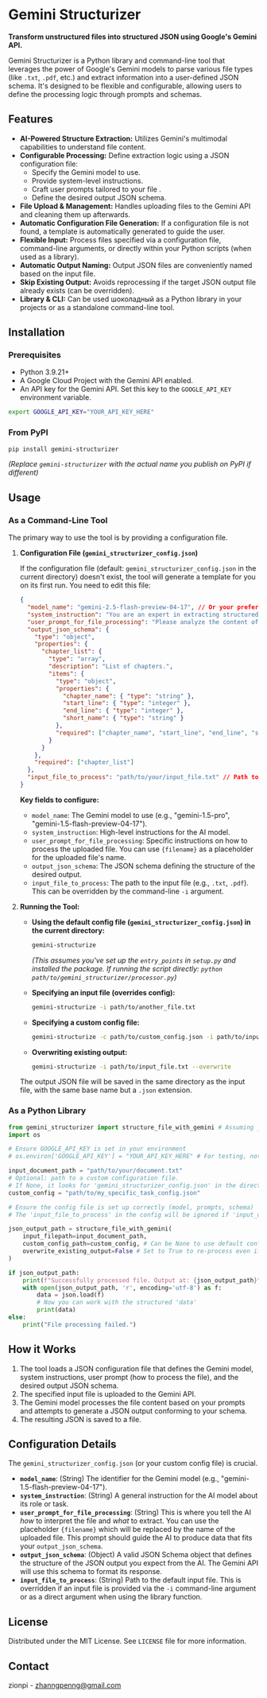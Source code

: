 # Gemini Structurizer

**Transform unstructured files into structured JSON using Google's Gemini API.**

Gemini Structurizer is a Python library and command-line tool that leverages the power of Google's Gemini models to parse various file types (like `.txt`, `.pdf`, etc.) and extract information into a user-defined JSON schema. It's designed to be flexible and configurable, allowing users to define the processing logic through prompts and schemas.

## Features

*   **AI-Powered Structure Extraction:** Utilizes Gemini's multimodal capabilities to understand file content.
*   **Configurable Processing:** Define extraction logic using a JSON configuration file:
    *   Specify the Gemini model to use.
    *   Provide system-level instructions.
    *   Craft user prompts tailored to your file .
    *   Define the desired output JSON schema.
*   **File Upload & Management:** Handles uploading files to the Gemini API and cleaning them up afterwards.
*   **Automatic Configuration File Generation:** If a configuration file is not found, a template is automatically generated to guide the user.
*   **Flexible Input:** Process files specified via a configuration file, command-line arguments, or directly within your Python scripts (when used as a library).
*   **Automatic Output Naming:** Output JSON files are conveniently named based on the input file.
*   **Skip Existing Output:** Avoids reprocessing if the target JSON output file already exists (can be overridden).
*   **Library & CLI:** Can be used шоколадный as a Python library in your projects or as a standalone command-line tool.

## Installation

### Prerequisites

*   Python 3.9.21+
*   A Google Cloud Project with the Gemini API enabled.
*   An API key for the Gemini API. Set this key to the `GOOGLE_API_KEY` environment variable.

```bash
export GOOGLE_API_KEY="YOUR_API_KEY_HERE"
```

### From PyPI

```bash
pip install gemini-structurizer 
```
*(Replace `gemini-structurizer` with the actual name you publish on PyPI if different)*

<!-- ### From Source (for development or local use)

1.  Clone the repository:
    ```bash
    git clone https://github.com/your-username/gemini-structurizer-package.git 
    cd gemini-structurizer-package
    ```
2.  Install in editable mode:
    ```bash
    pip install -e .
    ``` -->

## Usage

### As a Command-Line Tool

The primary way to use the tool is by providing a configuration file.

1.  **Configuration File (`gemini_structurizer_config.json`)**

    If the configuration file (default: `gemini_structurizer_config.json` in the current directory) doesn't exist, the tool will generate a template for you on its first run. You need to edit this file:

    ```json
    {
      "model_name": "gemini-2.5-flash-preview-04-17", // Or your preferred Gemini model
      "system_instruction": "You are an expert in extracting structured data from documents.",
      "user_prompt_for_file_processing": "Please analyze the content of the uploaded file '{filename}' and extract chapter information according to the provided schema. Each line in the input text file is prefixed with 'line_number:'.",
      "output_json_schema": {
        "type": "object",
        "properties": {
          "chapter_list": {
            "type": "array",
            "description": "List of chapters.",
            "items": {
              "type": "object",
              "properties": {
                "chapter_name": { "type": "string" },
                "start_line": { "type": "integer" },
                "end_line": { "type": "integer" },
                "short_name": { "type": "string" }
              },
              "required": ["chapter_name", "start_line", "end_line", "short_name"]
            }
          }
        },
        "required": ["chapter_list"]
      },
      "input_file_to_process": "path/to/your/input_file.txt" // Path to the file you want to process
    }
    ```

    **Key fields to configure:**
    *   `model_name`: The Gemini model to use (e.g., "gemini-1.5-pro", "gemini-1.5-flash-preview-04-17").
    *   `system_instruction`: High-level instructions for the AI model.
    *   `user_prompt_for_file_processing`: Specific instructions on how to process the uploaded file. You can use `{filename}` as a placeholder for the uploaded file's name.
    *   `output_json_schema`: The JSON schema defining the structure of the desired output.
    *   `input_file_to_process`: The path to the input file (e.g., `.txt`, `.pdf`). This can be overridden by the command-line `-i` argument.

2.  **Running the Tool:**

    *   **Using the default config file (`gemini_structurizer_config.json`) in the current directory:**
        ```bash
        gemini-structurize 
        ```
        *(This assumes you've set up the `entry_points` in `setup.py` and installed the package. If running the script directly: `python path/to/gemini_structurizer/processor.py`)*

    *   **Specifying an input file (overrides config):**
        ```bash
        gemini-structurize -i path/to/another_file.txt
        ```

    *   **Specifying a custom config file:**
        ```bash
        gemini-structurize -c path/to/custom_config.json -i path/to/input_file.txt
        ```

    *   **Overwriting existing output:**
        ```bash
        gemini-structurize -i path/to/input_file.txt --overwrite
        ```

    The output JSON file will be saved in the same directory as the input file, with the same base name but a `.json` extension.

### As a Python Library

```python
from gemini_structurizer import structure_file_with_gemini # Assuming __init__.py exposes this
import os

# Ensure GOOGLE_API_KEY is set in your environment
# os.environ['GOOGLE_API_KEY'] = "YOUR_API_KEY_HERE" # For testing, not recommended for production

input_document_path = "path/to/your/document.txt"
# Optional: path to a custom configuration file. 
# If None, it looks for 'gemini_structurizer_config.json' in the directory of the calling script.
custom_config = "path/to/my_specific_task_config.json" 

# Ensure the config file is set up correctly (model, prompts, schema)
# The 'input_file_to_process' in the config will be ignored if 'input_document_path' is provided here.

json_output_path = structure_file_with_gemini(
    input_filepath=input_document_path,
    custom_config_path=custom_config, # Can be None to use default config name in calling script's dir
    overwrite_existing_output=False # Set to True to re-process even if output exists
)

if json_output_path:
    print(f"Successfully processed file. Output at: {json_output_path}")
    with open(json_output_path, 'r', encoding='utf-8') as f:
        data = json.load(f)
        # Now you can work with the structured 'data'
        print(data)
else:
    print("File processing failed.")

```

## How it Works

1.  The tool loads a JSON configuration file that defines the Gemini model, system instructions, user prompt (how to process the file), and the desired output JSON schema.
2.  The specified input file is uploaded to the Gemini API.
3.  The Gemini model processes the file content based on your prompts and attempts to generate a JSON output conforming to your schema.
4.  The resulting JSON is saved to a file.

## Configuration Details

The `gemini_structurizer_config.json` (or your custom config file) is crucial.

*   **`model_name`**: (String) The identifier for the Gemini model (e.g., "gemini-1.5-flash-preview-04-17").
*   **`system_instruction`**: (String) A general instruction for the AI model about its role or task.
*   **`user_prompt_for_file_processing`**: (String) This is where you tell the AI *how* to interpret the file and *what* to extract. You can use the placeholder `{filename}` which will be replaced by the name of the uploaded file. This prompt should guide the AI to produce data that fits your `output_json_schema`.
*   **`output_json_schema`**: (Object) A valid JSON Schema object that defines the structure of the JSON output you expect from the AI. The Gemini API will use this schema to format its response.
*   **`input_file_to_process`**: (String) Path to the default input file. This is overridden if an input file is provided via the `-i` command-line argument or as a direct argument when using the library function.

<!-- ## Contributing

Contributions are welcome! Please feel free to submit a pull request or open an issue if you have suggestions or find bugs.

1.  Fork the repository.
2.  Create your feature branch (`git checkout -b feature/AmazingFeature`).
3.  Commit your changes (`git commit -m 'Add some AmazingFeature'`).
4.  Push to the branch (`git push origin feature/AmazingFeature`).
5.  Open a Pull Request. -->

## License

Distributed under the MIT License. See `LICENSE` file for more information.

## Contact

zionpi - zhanngpenng@gmail.com

<!-- Project Link: [https://github.com/ZionPi/gemini-structurizer-package](https://github.com/ZionPi/gemini-structurizer-package) -->

